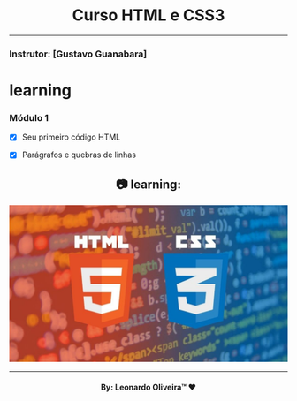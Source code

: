 <h1 align="center">
    Curso HTML e CSS3
    </h1>
  

_________
### Instrutor: [Gustavo Guanabara]

# learning

### Módulo 1
- [x] Seu primeiro código HTML
- [x] Parágrafos e quebras de linhas


<h2 align="center"> 📷 learning:</h2>
<p align="center">
<img width="600" src="HTML5-e-CSS3.jpg">
</p>

_________
<h4 align="center"> <strong>By: Leonardo Oliveira™</strong> ❤ </h4>
